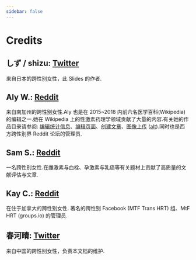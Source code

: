 ```yaml
---
sidebar: false
---
```

# Credits

## しず / shizu: [Twitter](https://twitter.com/shizunyan_)

来自日本的跨性别女性，此 Slides 的作者.

## Aly W.: [Reddit](https://reddit.com/u/Alyw234237)

来自南加州的跨性别女性.Aly 也是在 2015~2018 内前六名医学百科(Wikipedia)的编辑之一.她在 Wikipedia 上的性激素药理学领域贡献了大量的内容.有关她的作品目录请参阅: [编辑统计信息](https://xtools.wmflabs.org/ec/en.wikipedia.org/Medgirl131)、[编辑页面](https://xtools.wmflabs.org/topedits/en.wikipedia.org/Medgirl131)、[创建文章](https://xtools.wmflabs.org/pages/en.wikipedia.org/Medgirl131)、[图像上传](https://commons.wikimedia.org/wiki/Special:ListFiles?limit=500&user=Medgirl131) ([alt](https://commons.wikimedia.org/wiki/Category:Medication_time%E2%80%93concentration_curves)).同时也是西方跨性别界 Reddit 论坛的管理员.

## Sam S.: [Reddit](https://www.reddit.com/u/Samanthas2000)

一名跨性别女性.在雌激素与血栓、孕激素与乳癌等有关题材上贡献了高质量的文献评估与文章.

## Kay C.: [Reddit](https://www.reddit.com/u/KaySOS)

在住于加拿大的跨性别女性. 著名的跨性别 Facebook (MTF Trans HRT) 组、MtF HRT (groups.io) 的管理员.

## 春河晴: [Twitter](https://twitter.com/HarukawaSayaka)

来自中国的跨性别女性，负责本文档的维护.
